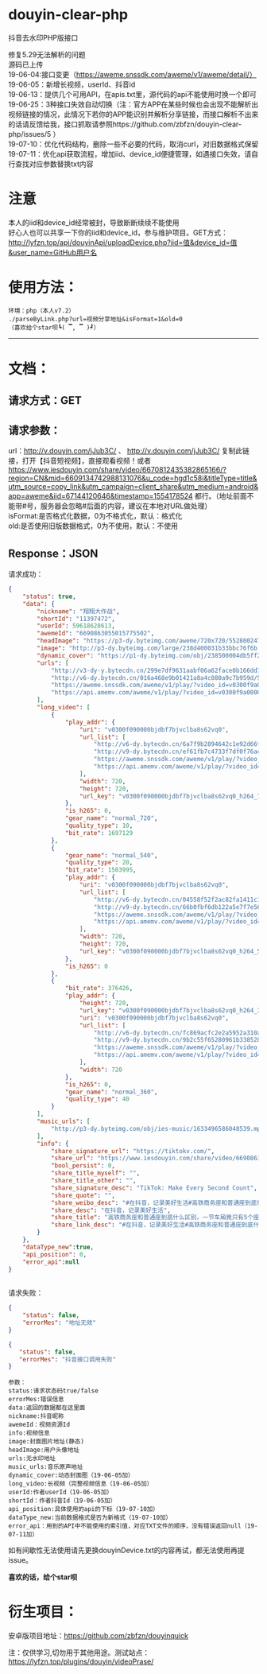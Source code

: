 # douyin-clear-php
抖音去水印PHP版接口  

修复5.29无法解析的问题  
源码已上传  
19-06-04:接口变更（https://aweme.snssdk.com/aweme/v1/aweme/detail/）  
19-06-05：新增长视频，userId、抖音id  
19-06-13：提供几个可用API，在apis.txt里，源代码的api不能使用时换一个即可  
19-06-25：3种接口失效自动切换（注：官方APP在某些时候也会出现不能解析出视频链接的情况，此情况下若你的APP能识别并解析分享链接，而接口解析不出来的话请反馈给我，接口抓取请参照https://github.com/zbfzn/douyin-clear-php/issues/5 ）  
19-07-10：优化代码结构，删除一些不必要的代码，取消curl，对旧数据格式保留  
19-07-11：优化api获取流程，增加iid、device_id便捷管理，如遇接口失效，请自行查找对应参数替换txt内容  

# 注意  
本人的iid和device_id经常被封，导致断断续续不能使用    
好心人也可以共享一下你的iid和device_id，参与维护项目。GET方式： 
http://lyfzn.top/api/douyinApi/uploadDevice.php?iid=值&device_id=值&user_name=GitHub用户名  

使用方法：  
==
    环境：php（本人v7.2）
    ./parseByLink.php?url=视频分享地址&isFormat=1&old=0
    （喜欢给个star呗┗( ▔, ▔ )┛）
 ********
 文档： 
 ==
  请求方式：GET  
  --
  请求参数：  
  --
  url：http://v.douyin.com/jJub3C/ 、 http://v.douyin.com/jJub3C/ 复制此链接，打开【抖音短视频】，直接观看视频！或者 https://www.iesdouyin.com/share/video/6670812435382865166/?region=CN&mid=6609134742988131076&u_code=hgd1c58i&titleType=title&utm_source=copy_link&utm_campaign=client_share&utm_medium=android&app=aweme&iid=67144120646&timestamp=1554178524
都行。（地址前面不能带\#号，服务器会忽略\#后面的内容，建议在本地对URL做处理）  
  isFormat:是否格式化数据，0为不格式化，默认：格式化  
  old:是否使用旧版数据格式，0为不使用，默认：不使用  
  
  Response：JSON  
  --
请求成功：
````json
{
    "status": true,
    "data": {
        "nickname": "翔翔大作战",
        "shortId": "11397472",
        "userId": 59618628613,
        "awemeId": "6690863055015775502",
        "headImage": "https://p3-dy.byteimg.com/aweme/720x720/552800247d0a9e145b74.jpeg",
        "image": "http://p3-dy.byteimg.com/large/238d400031b33bbc76f6b.jpeg",
        "dynamic_cover": "https://p1-dy.byteimg.com/obj/238500004db5ff26aea6a",
        "urls": [
            "http://v3-dy-y.bytecdn.cn/299e7df9631aabf06a62face0b166dd7/5d24d545/video/m/220c37bbfd63b114b48a33ec7fe99ff4cab116210f630000aa53aeba0895/?rc=amhpeWp0dW1lbTMzZGkzM0ApQHRAbzQ3ODozNjczNDY4MzM6PDNAKXUpQGczdSlAZjN2KUBmcHcxZnNoaGRmOzRAYmllaDQzbmRhXy0tNi0wc3MtbyNvIy42MjM1LS4tLTIyLS4tLi9pOmIvcCM6YS1xIzpgLW8jYmZoXitqdDojLy5e",
            "http://v6-dy.bytecdn.cn/016a468e9b01421a8a4c080a9c7b959d/5d24d545/video/m/220c37bbfd63b114b48a33ec7fe99ff4cab116210f630000aa53aeba0895/",
            "https://aweme.snssdk.com/aweme/v1/play/?video_id=v0300f9a0000bjdbgjqr6q7gkvhfleeg&line=0&ratio=540p&media_type=4&vr_type=0&improve_bitrate=0&is_play_url=1",
            "https://api.amemv.com/aweme/v1/play/?video_id=v0300f9a0000bjdbgjqr6q7gkvhfleeg&line=1&ratio=540p&media_type=4&vr_type=0&improve_bitrate=0&is_play_url=1"
        ],
        "long_video": [
            {
                "play_addr": {
                    "uri": "v0300f090000bjdbf7bjvclba8s62vq0",
                    "url_list": [
                        "http://v6-dy.bytecdn.cn/6a7f9b2894642c1e92d66f6bb3922dd0/5d24d655/video/m/220f78f17639c464b24900c30f7f77fbb6311620e43c000056cfc17f4827/?rc=M3k5O2VmbTplbTMzPGkzM0ApQHRAbzQ3ODozNjczNDY4MzM6PDNAKXUpQGczdSlAZjN2KUBmcHcxZnNoaGRmOzRAbi9wXmlzX2NhXy0tLS0wc3M1byNvIy42MjM1LS4tLTIyLS4tLi9pOmIwcCM6YS1xIzpgLW8jYmZoXitqdDojLy5e",
                        "http://v9-dy.bytecdn.cn/ef61fb7c4733f7df0f76ac2ff5183f92/5d24d655/video/m/220f78f17639c464b24900c30f7f77fbb6311620e43c000056cfc17f4827/",
                        "https://aweme.snssdk.com/aweme/v1/play/?video_id=v0300f090000bjdbf7bjvclba8s62vq0&line=0&ratio=720p&media_type=4&vr_type=0&improve_bitrate=0&is_play_url=1",
                        "https://api.amemv.com/aweme/v1/play/?video_id=v0300f090000bjdbf7bjvclba8s62vq0&line=1&ratio=720p&media_type=4&vr_type=0&improve_bitrate=0&is_play_url=1"
                    ],
                    "width": 720,
                    "height": 720,
                    "url_key": "v0300f090000bjdbf7bjvclba8s62vq0_h264_720p_1697129"
                },
                "is_h265": 0,
                "gear_name": "normal_720",
                "quality_type": 10,
                "bit_rate": 1697129
            },
            {
                "gear_name": "normal_540",
                "quality_type": 20,
                "bit_rate": 1503995,
                "play_addr": {
                    "uri": "v0300f090000bjdbf7bjvclba8s62vq0",
                    "url_list": [
                        "http://v6-dy.bytecdn.cn/04558f52f2ac82fa1411c10890aabd03/5d24d655/video/m/220477b41d319374f16ae3f3a60861490c911620dd33000097146d7159d2/?rc=M3k5O2VmbTplbTMzPGkzM0ApQHRAbzQ3ODozNjczNDY4MzM6PDNAKXUpQGczdSlAZjN2KUBmcHcxZnNoaGRmOzRAbi9wXmlzX2NhXy0tLS0wc3M1byNvIy42MjM1LS4tLTIyLS4tLi9pOmIwcCM6YS1xIzpgLW8jYmZoXitqdDojLy5e",
                        "http://v9-dy.bytecdn.cn/66b0fbf6db122a5e7f7e56c9fbb9cfaa/5d24d655/video/m/220477b41d319374f16ae3f3a60861490c911620dd33000097146d7159d2/",
                        "https://aweme.snssdk.com/aweme/v1/play/?video_id=v0300f090000bjdbf7bjvclba8s62vq0&line=0&ratio=540p&media_type=4&vr_type=0&improve_bitrate=0&is_play_url=1",
                        "https://api.amemv.com/aweme/v1/play/?video_id=v0300f090000bjdbf7bjvclba8s62vq0&line=1&ratio=540p&media_type=4&vr_type=0&improve_bitrate=0&is_play_url=1"
                    ],
                    "width": 720,
                    "height": 720,
                    "url_key": "v0300f090000bjdbf7bjvclba8s62vq0_h264_540p_1503995"
                },
                "is_h265": 0
            },
            {
                "bit_rate": 376426,
                "play_addr": {
                    "height": 720,
                    "url_key": "v0300f090000bjdbf7bjvclba8s62vq0_h264_360p_376426",
                    "uri": "v0300f090000bjdbf7bjvclba8s62vq0",
                    "url_list": [
                        "http://v6-dy.bytecdn.cn/fc869acfc2e2a5952a310a311029477c/5d24d655/video/m/22044ef5d82c05446f488d4e6e2bc399f1e116210b63000033af3f0b1ce9/?rc=M3k5O2VmbTplbTMzPGkzM0ApQHRAbzQ3ODozNjczNDY4MzM6PDNAKXUpQGczdSlAZjN2KUBmcHcxZnNoaGRmOzRAbi9wXmlzX2NhXy0tLS0wc3M1byNvIy42MjM1LS4tLTIyLS4tLi9pOmIucCM6YS1xIzpgLW8jYmZoXitqdDojLy5e",
                        "http://v9-dy.bytecdn.cn/9b2c55f65280961b3385282a01e4aeb2/5d24d655/video/m/22044ef5d82c05446f488d4e6e2bc399f1e116210b63000033af3f0b1ce9/",
                        "https://aweme.snssdk.com/aweme/v1/play/?video_id=v0300f090000bjdbf7bjvclba8s62vq0&line=0&ratio=360p&media_type=4&vr_type=0&improve_bitrate=0&is_play_url=1",
                        "https://api.amemv.com/aweme/v1/play/?video_id=v0300f090000bjdbf7bjvclba8s62vq0&line=1&ratio=360p&media_type=4&vr_type=0&improve_bitrate=0&is_play_url=1"
                    ],
                    "width": 720
                },
                "is_h265": 0,
                "gear_name": "normal_360",
                "quality_type": 40
            }
        ],
        "music_urls": [
            "http://p3-dy.byteimg.com/obj/ies-music/1633496586048539.mp3"
        ],
        "info": {
            "share_signature_url": "https://tiktokv.com/",
            "share_url": "https://www.iesdouyin.com/share/video/6690863055015775502/?region=CN&mid=6690707475848809230&u_code=gj49fkd1&titleType=title",
            "bool_persist": 0,
            "share_title_myself": "",
            "share_title_other": "",
            "share_signature_desc": "TikTok: Make Every Second Count",
            "share_quote": "",
            "share_weibo_desc": "#在抖音，记录美好生活#高铁商务座和普通座到底什么区别，一节车厢竟只有5个座位，太爽#vlog美食记 #抖音玩乐攻略 ",
            "share_desc": "在抖音，记录美好生活",
            "share_title": "高铁商务座和普通座到底什么区别，一节车厢竟只有5个座位，太爽#vlog美食记 #抖音玩乐攻略 ",
            "share_link_desc": "#在抖音，记录美好生活#高铁商务座和普通座到底什么区别，一节车厢竟只有5个座位，太爽#vlog美食记 #抖音玩乐攻略  %s 复制此链接，打开【抖音短视频】，直接观看视频！"
        }
    },
    "dataType_new":true,
    "api_position": 0,
    "error_api":null
}
      
````
请求失败：
````json
{
    "status": false,
    "errorMes": "地址无效"
}
````
````json
{
   "status": false,
   "errorMes": "抖音接口调用失败"
}
````

    参数：
    status:请求状态码true/false  
    errorMes:错误信息  
    data:返回的数据都在这里面  
    nickname:抖音昵称  
    awemeId：视频资源Id
    info:视频信息 
    image:封面图片地址(静态)
    headImage:用户头像地址  
    urls:无水印地址  
    music_urls:音乐原声地址 
    dynamic_cover:动态封面图（19-06-05加）  
    long_video:长视频（完整视频信息（19-06-05加）  
    userId:作者userId（19-06-05加）  
    shortId：作者抖音Id（19-06-05加）  
    api_position:具体使用的api的下标（19-07-10加）  
    dataType_new:当前数据格式是否为新格式（19-07-10加）  
    error_api：用到的API中不能使用的索引值，对应TXT文件的顺序，没有错误返回null（19-07-11加）  
    
   如有间歇性无法使用请先更换douyinDevice.txt的内容再试，都无法使用再提issue。    

**喜欢的话，给个star呗**

衍生项目：  
==
安卓版项目地址：https://github.com/zbfzn/douyinquick  


<font>注：仅供学习,切勿用于其他用途。</font>测试站点：https://lyfzn.top/plugins/douyin/videoPrase/
